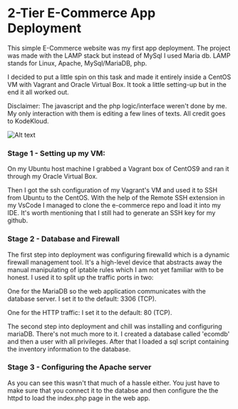 # 2-Tier E-Commerce App Deployment

This simple E-Commerce website was my first app deployment.
The project was made with the LAMP stack but instead of MySql I used Maria db.
LAMP stands for Linux, Apache, MySql/MariaDB, php.

I decided to put a little spin on this task and made it entirely inside a CentOS VM with Vagrant and Oracle Virtual Box. It took a little setting-up but in the end it all worked out.

Disclaimer: The javascript and the php logic/interface weren't done by me. My only interaction with them is editing a few lines of texts. All credit goes to KodeKloud.


![Alt text](https://media.giphy.com/media/v1.Y2lkPTc5MGI3NjExMXZjcG00ejR5enJncGxyampqcGtjOW1nbmVrY3pwOTQ4Z3kyZDU2eCZlcD12MV9pbnRlcm5hbF9naWZfYnlfaWQmY3Q9Zw/OBUw3FF5iokzLg4BG0/giphy.gif) 

### Stage 1 - Setting up my VM:

On my Ubuntu host machine I grabbed a Vagrant box of CentOS9 and ran it through my Oracle Virtual Box. 

Then I got the ssh configuration of my Vagrant's VM and used it to SSH from Ubuntu to the CentOS. With the help of the Remote SSH extension in my VsCode I managed to clone the e-commerce repo and load it into my IDE. It's worth mentioning that I still had to generate an SSH key for my github.


### Stage 2 - Database and Firewall

The first step into deployment was configuring firewalld which is a dynamic firewall management tool. It's a high-level device that abstracts away the manual manipulating of iptable rules which I am not yet familiar with to be honest. 
I used it to split up the traffic ports in two:

One for the MariaDB so the web application communicates with the database server.
I set it to the default: 3306 (TCP).

One for the HTTP traffic:
I set it to the default: 80 (TCP).

The second step into deployment and chill was installing and configuring mariaDB.
There's not much more to it. I created a database called 'ecomdb' and then a user with all privileges. After that I loaded a sql script containing the inventory information to the database.


### Stage 3 - Configuring the Apache server

As you can see this wasn't that much of a hassle either. You just have to make sure that you connect it to the databse and then configure the the httpd to load the index.php page in the web app.

